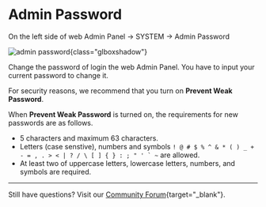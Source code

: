 # Admin Password

On the left side of web Admin Panel -> SYSTEM -> Admin Password

![admin password](https://static.gl-inet.com/docs/router/en/4/tutorials/admin_password/admin_password.png){class="glboxshadow"}

Change the password of login the web Admin Panel. You have to input your current password to change it.

For security reasons, we recommend that you turn on **Prevent Weak Password**.

When **Prevent Weak Password** is turned on, the requirements for new passwords are as follows.

- 5 characters and maximum 63 characters.
- Letters (case senstive), numbers and symbols `` ! @ # $ % ^ & * ( ) _ + - = , . > < | ? / \ [ ] { } : ; " ' ` ~ `` are allowed.
- At least two of uppercase letters, lowercase letters, numbers, and symbols are required.

---

Still have questions? Visit our [Community Forum](https://forum.gl-inet.com){target="_blank"}.
